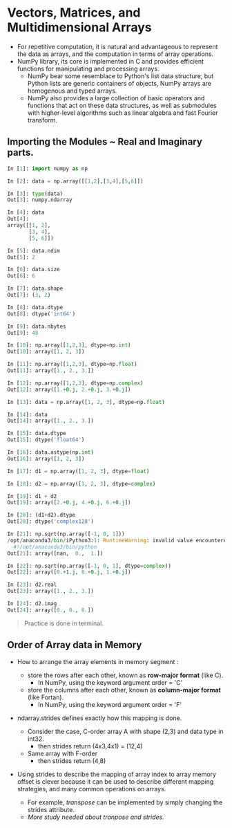 # Vectors, Matrices, and Multidimensional Arrays
* For repetitive computation, it is natural and advantageous to represent the data as arrays, and the computation in terms of
array operations.
* NumPy library, its core is implemented in C and provides efficient functions for manipulating and processing arrays.
  * NumPy bear some resemblace to Python's list data structure, but Python lists are generic containers of objects, NumPy arrays
  are homogenous and typed arrays.
  * NumPy also provides a large collection of basic operators and functions that act on these data structures, as well as
  submodules with higher-level algorithms such as linear algebra and fast Fourier transform.
## Importing the Modules ~ Real and Imaginary parts.
  ```Python 
  In [1]: import numpy as np                                                                                                                                                                                  

  In [2]: data = np.array([[1,2],[3,4],[5,6]])                                                                                                                                                                

  In [3]: type(data)                                                                                                                                                                                          
  Out[3]: numpy.ndarray

  In [4]: data                                                                                                                                                                                                
  Out[4]: 
  array([[1, 2],
         [3, 4],
         [5, 6]])

  In [5]: data.ndim                                                                                                                                                                                           
  Out[5]: 2

  In [6]: data.size                                                                                                                                                                                           
  Out[6]: 6

  In [7]: data.shape                                                                                                                                                                                          
  Out[7]: (3, 2)

  In [8]: data.dtype                                                                                                                                                                                          
  Out[8]: dtype('int64')

  In [9]: data.nbytes                                                                                                                                                                                         
  Out[9]: 48

  In [10]: np.array([1,2,3], dtype=np.int)                                                                                                                                                                    
  Out[10]: array([1, 2, 3])

  In [11]: np.array([1,2,3], dtype=np.float)                                                                                                                                                                  
  Out[11]: array([1., 2., 3.])

  In [12]: np.array([1,2,3], dtype=np.complex)                                                                                                                                                                
  Out[12]: array([1.+0.j, 2.+0.j, 3.+0.j])

  In [13]: data = np.array([1, 2, 3], dtype=np.float)                                                                                                                                                         

  In [14]: data                                                                                                                                                                                               
  Out[14]: array([1., 2., 3.])

  In [15]: data.dtype                                                                                                                                                                                         
  Out[15]: dtype('float64')

  In [16]: data.astype(np.int)                                                                                                                                                                                
  Out[16]: array([1, 2, 3])

  In [17]: d1 = np.array([1, 2, 3], dtype=float)                                                                                                                                                              

  In [18]: d2 = np.array([1, 2, 3], dtype=complex)                                                                                                                                                            

  In [19]: d1 + d2                                                                                                                                                                                            
  Out[19]: array([2.+0.j, 4.+0.j, 6.+0.j])

  In [20]: (d1+d2).dtype                                                                                                                                                                                      
  Out[20]: dtype('complex128')

  In [21]: np.sqrt(np.array([-1, 0, 1]))                                                                                                                                                                      
  /opt/anaconda3/bin/iPython3:1: RuntimeWarning: invalid value encountered in sqrt
    #!/opt/anaconda3/bin/python
  Out[21]: array([nan,  0.,  1.])

  In [22]: np.sqrt(np.array([-1, 0, 1], dtype=complex))                                                                                                                                                       
  Out[22]: array([0.+1.j, 0.+0.j, 1.+0.j])

  In [23]: d2.real                                                                                                                                                                                            
  Out[23]: array([1., 2., 3.])

  In [24]: d2.imag                                                                                                                                                                                            
  Out[24]: array([0., 0., 0.])
  ```
  > Practice is done in terminal.

## Order of Array data in Memory
* How to arrange the array elements in memory segment :
  * store the rows after each other, known as **row-major format** (like C).
    * In NumPy, using the keyword argument order = 'C'
  * store the columns after each other, known as **column-major format** (like Fortan).
    * In NumPy, using the keyword argument order = 'F'

* ndarray.strides defines exactly how this mapping is done.
  * Consider the case, C-order array A with shape (2,3) and data type in int32.
    * then strides return (4x3,4x1) = (12,4)
  * Same array with F-order
    * then strides return (4,8)
* Using strides to describe the mapping of array index to array memory offset is clever because it can be used to describe
different mapping strategies, and many common operations on arrays.
  * For example, *transpose* can be implemented by simply changing the strides attribute.
  * *More study needed about tranpose and strides.*
